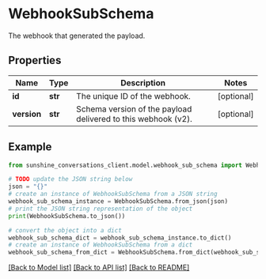 # WebhookSubSchema

The webhook that generated the payload.

## Properties

Name | Type | Description | Notes
------------ | ------------- | ------------- | -------------
**id** | **str** | The unique ID of the webhook. | [optional] 
**version** | **str** | Schema version of the payload delivered to this webhook (v2). | [optional] 

## Example

```python
from sunshine_conversations_client.model.webhook_sub_schema import WebhookSubSchema

# TODO update the JSON string below
json = "{}"
# create an instance of WebhookSubSchema from a JSON string
webhook_sub_schema_instance = WebhookSubSchema.from_json(json)
# print the JSON string representation of the object
print(WebhookSubSchema.to_json())

# convert the object into a dict
webhook_sub_schema_dict = webhook_sub_schema_instance.to_dict()
# create an instance of WebhookSubSchema from a dict
webhook_sub_schema_from_dict = WebhookSubSchema.from_dict(webhook_sub_schema_dict)
```
[[Back to Model list]](../README.md#documentation-for-models) [[Back to API list]](../README.md#documentation-for-api-endpoints) [[Back to README]](../README.md)


